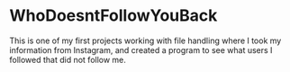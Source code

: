 # WhoDoesntFollowYouBack
This is one of my first projects working with file handling where I took my information from Instagram, and created a program to see what users I followed that did not follow me.
